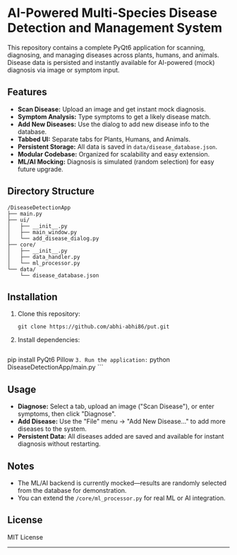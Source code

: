 # AI-Powered Multi-Species Disease Detection and Management System

This repository contains a complete PyQt6 application for scanning, diagnosing, and managing diseases across plants, humans, and animals. Disease data is persisted and instantly available for AI-powered (mock) diagnosis via image or symptom input.

## Features

- **Scan Disease:** Upload an image and get instant mock diagnosis.
- **Symptom Analysis:** Type symptoms to get a likely disease match.
- **Add New Diseases:** Use the dialog to add new disease info to the database.
- **Tabbed UI:** Separate tabs for Plants, Humans, and Animals.
- **Persistent Storage:** All data is saved in `data/disease_database.json`.
- **Modular Codebase:** Organized for scalability and easy extension.
- **ML/AI Mocking:** Diagnosis is simulated (random selection) for easy future upgrade.

## Directory Structure

```
/DiseaseDetectionApp
├── main.py
├── ui/
│   ├── __init__.py
│   ├── main_window.py
│   └── add_disease_dialog.py
├── core/
│   ├── __init__.py
│   ├── data_handler.py
│   └── ml_processor.py
└── data/
    └── disease_database.json
```

## Installation

1. Clone this repository:
    ```
    git clone https://github.com/abhi-abhi86/put.git
    ```
2. Install dependencies:
    ```
pip install PyQt6 Pillow
    ```
3. Run the application:
    ```
python DiseaseDetectionApp/main.py
    ```

## Usage

- **Diagnose:** Select a tab, upload an image ("Scan Disease"), or enter symptoms, then click "Diagnose".
- **Add Disease:** Use the "File" menu → "Add New Disease..." to add more diseases to the system.
- **Persistent Data:** All diseases added are saved and available for instant diagnosis without restarting.

## Notes

- The ML/AI backend is currently mocked—results are randomly selected from the database for demonstration.
- You can extend the `/core/ml_processor.py` for real ML or AI integration.

## License

MIT License

---